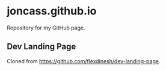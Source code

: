 # joncass.github.io
Repository for my GitHub page.

## Dev Landing Page
Cloned from https://github.com/flexdinesh/dev-landing-page.